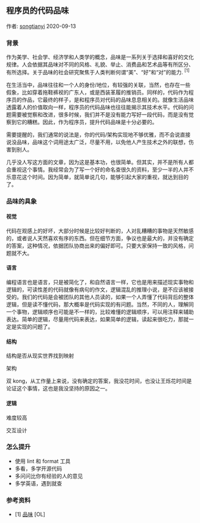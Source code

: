 ## 程序员的代码品味

作者: [songtianyi](http://songtianyi.info) 2020-09-13

### 背景

作为美学、社会学、经济学和人类学的概念，品味是一系列关于选择和喜好的文化规律。人会依据其品味对不同的风格、礼貌、举止、消费品和艺术品等有所区分、有所选择。关于品味的社会研究聚焦于人类判断何谓“美”、“好”和“对”的能力. <sup>[1]</sup>

在生活当中，品味往往和一个人的身份/地位，有较强的关联，当然，也存在一些假象，比如穿着拖鞋裤衩的广东人，或是西装革履的推销员。同样的，代码作为程序员的作品，它最终的样子，是和程序员对代码的品味息息相关的。就像生活品味透露着人的价值取向一样，程序员的代码品味也往往能揭示其技术水平。代码的问题需要被觉察和改进，很多时候，我们并不是没有能力写好一段代码，而是没有觉察到它的糟糕。因此，作为程序员，提升代码品味是十分必要的。

需要提醒的，我们通常的说法是，你的代码/架构实现地不够优雅，而不会说直接说没品味，品味这个词用途太广泛，尽量不用，以免他人产生技术之外的联想，伤害到别人。

几乎没人写这方面的文章，因为这是基本功，也很简单。但其实，并不是所有人都会重视这个事情。我经常会为了写一个好的命名查很久的资料，至少一半的人并不乐意花这个时间。因为简单，就简单说几句，能够引起大家的重视，就达到目的了。

### 品味的具象

#### 视觉

代码在观感上的好坏，大部分时候是比较好判断的，人对乱糟糟的事物是天然敏感的，或者说人天然喜欢有序的东西。但在细节方面，争议也是最大的，并没有确定的答案，这种情况，依据团队协商出来的偏好即可。只要大家保持一致的风格，问题就不大。

#### 语言

编程语言也是语言，只是被简化了，和自然语言一样，它也是用来描述现实事物和逻辑的，可读性差的代码就像有病句的作文，逻辑混乱的推理小说，是不应该被接受的。我们的代码是会被团队的其他人员读的，如果一个人弄懂了代码背后的整体逻辑，但是读不懂代码，那大概率是代码实现的有问题。当然，不同的人，理解同一个事物，逻辑顺序也可能是不一样的，比较难懂的逻辑顺序，可以用注释来辅助表达。简单的逻辑，尽量用代码来表达，如果简单的逻辑，读起来很吃力，那就一定是实现的问题了。

#### 结构

结构是否从现实世界找到映射

架构

双 kong，从工作量上来说，没有确定的答案，我没花时间，也没让王烁花时间是论证这个事情，这也是我没坚持的原因之一。

#### 逻辑

难度较高

交互设计

### 怎么提升

- 使用 lint 和 format 工具
- 多看，多学开源代码
- 多问问比你有经验的人的意见
- 多学英语，遇到就查


### 参考资料
- \[1] [品味](https://zh.wikipedia.org/wiki/%E5%93%81%E5%91%B3) [OL]
